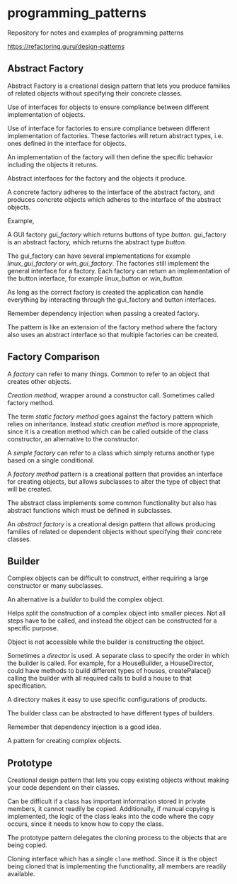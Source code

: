 # programming_patterns
Repository for notes and examples of programming patterns

https://refactoring.guru/design-patterns


## Abstract Factory

Abstract Factory is a creational design pattern that lets you produce families of related objects without specifying their concrete classes.

Use of interfaces for objects to ensure compliance between different implementation of objects.

Use of interface for factories to ensure compliance between different implementation of factories. These factories will return abstract types, i.e. ones defined in the interface for objects.

An implementation of the factory will then define the specific behavior including the objects it returns.


Abstract interfaces for the factory and the objects it produce.

A concrete factory adheres to the interface of the abstract factory, and produces concrete objects which adheres to the interface of the abstract objects.


Example,

A GUI factory *gui_factory* which returns buttons of type *button*. gui_factory is an abstract factory, which returns the abstract type *button*.

The gui_factory can have several implementations for example *linux_gui_factory* or *win_gui_factory*. The factories still implement the general interface for a factory. Each factory can return an implementation of the button interface, for example *linux_button* or *win_button*.

As long as the correct factory is created the application can handle everything by interacting through the gui_factory and button interfaces.


Remember dependency injection when passing a created factory.


The pattern is like an extension of the factory method where the factory also uses an abstract interface so that multiple factories can be created.


## Factory Comparison

A *factory* can refer to many things. Common to refer to an object that creates other objects.

*Creation method*, wrapper around a constructor call. Sometimes called factory method.

The term *static factory method* goes against the factory pattern which relies on inheritance. Instead *static creation method* is more appropriate, since it is a creation method which can be called outside of the class constructor, an alternative to the constructor.

A *simple factory* can refer to a class which simply returns another type based on a single conditional.

A *factory method* pattern is a creational pattern that provides an interface for creating objects, but allows subclasses to alter the type of object that will be created.

The abstract class implements some common functionality but also has abstract functions which must be defined in subclasses.

An *abstract factory* is a creational design pattern that allows producing families of related or dependent objects without specifying their concrete classes.


## Builder

Complex objects can be difficult to construct, either requiring a large constructor or many subclasses.

An alternative is a *builder* to build the complex object.

Helps split the construction of a complex object into smaller pieces. Not all steps have to be called, and instead the object can be constructed for a specific purpose.

Object is not accessible while the builder is constructing the object.

Sometimes a *director* is used. A separate class to specify the order in which the builder is called. For example, for a HouseBuilder, a HouseDirector, could have methods to build different types of houses, createPalace() calling the builder with all required calls to build a house to that specification.

A directory makes it easy to use specific configurations of products.

The builder class can be abstracted to have different types of builders.

Remember that dependency injection is a good idea.

A pattern for creating complex objects.


## Prototype

Creational design pattern that lets you copy existing objects without making your code dependent on their classes.

Can be difficult if a class has important information stored in private members, it cannot readily be copied. Additionally, if manual copying is implemented, the logic of the class leaks into the code where the copy occurs, since it needs to know how to copy the class.

The prototype pattern delegates the cloning process to the objects that are being copied. 

Cloning interface which has a single `clone` method. Since it is the object being cloned that is implementing the functionality, all members are readily available.


